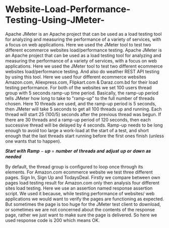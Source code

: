 # Website-Load-Performance-Testing-Using-JMeter-

Apache JMeter is an Apache project that can be used as a load testing tool for analyzing and measuring the performance of a variety of services, with a focus on web applications. Here we used the JMeter tool to test two different ecommerce websites load/performance testing. Apache JMeter is an Apache project that can be used as a load testing tool for analyzing and measuring the performance of a variety of services, with a focus on web applications. Here we used the JMeter tool to test two different ecommerce websites load/performance testing. And also do weather REST API testing by using this tool. Here we used four different ecommerce websites Amazon.com, Aliexpress.com, Flipkart.com & Daraz.com.bd for their load testing performance. For both of the websites we set 100 users thread group with 5 seconds ramp-up time period. Basically, the ramp-up period tells JMeter how long to take to "ramp-up" to the full number of threads chosen. Here 10 threads are used, and the ramp-up period is 5 seconds, then JMeter will take 5 seconds to get all 100 threads up and running. Each thread will start 25 (100/5) seconds after the previous thread was begun. If there are 30 threads and a ramp-up period of 120 seconds, then each successive thread will be delayed by 4 seconds. Ramp-up needs to be long enough to avoid too large a work-load at the start of a test, and short enough that the last threads start running before the first ones finish (unless one wants that to happen).

𝑺𝒕𝒂𝒓𝒕 𝒘𝒊𝒕𝒉 𝑹𝒂𝒎𝒑 − 𝒖𝒑 = 𝒏𝒖𝒎𝒃𝒆𝒓 𝒐𝒇 𝒕𝒉𝒓𝒆𝒂𝒅𝒔 𝒂𝒏𝒅 𝒂𝒅𝒋𝒖𝒔𝒕 𝒖𝒑 𝒐𝒓 𝒅𝒐𝒘𝒏 𝒂𝒔 𝒏𝒆𝒆𝒅𝒆𝒅

By default, the thread group is configured to loop once through its elements. For Amazon.com ecommerce website we test three different pages. Sign In, Sign Up and TodaysDeal. Firstly we compare between own pages load testing result for Amazon.com only then analysis four different sites load testing. Here we use an assertion named response assertion script. We used it because, while testing performance of websites/ web applications we would want to verify the pages are functioning as expected. But sometimes the page is too huge for the JMeter test client to download, or sometimes we are not concerned about the contents of the response page, rather we just want to make sure the page is delivered. So here we used response code is 200 which means OK.
